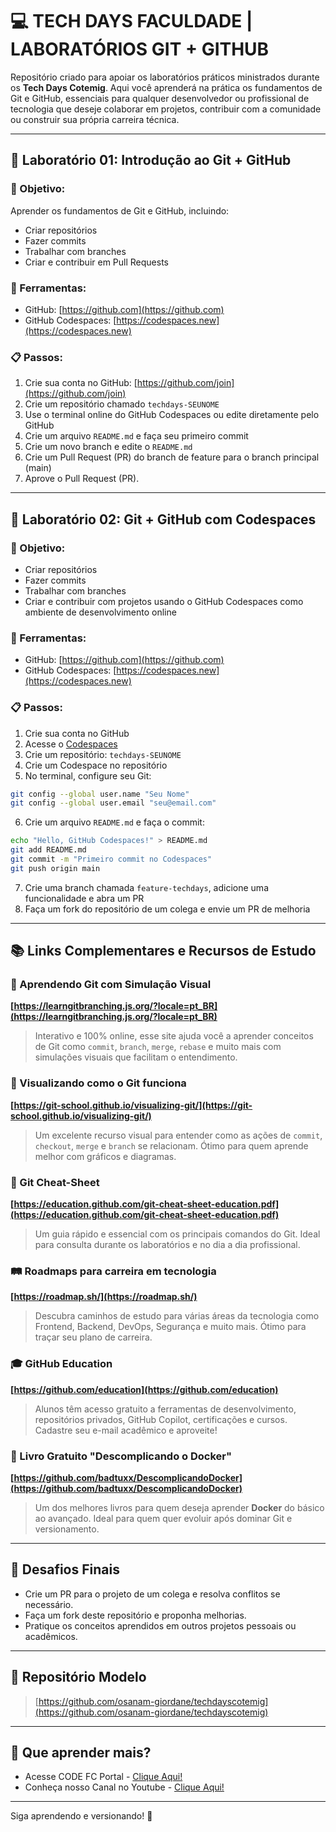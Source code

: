 
# 💻 TECH DAYS FACULDADE | LABORATÓRIOS GIT + GITHUB

Repositório criado para apoiar os laboratórios práticos ministrados durante os **Tech Days Cotemig**. Aqui você aprenderá na prática os fundamentos de Git e GitHub, essenciais para qualquer desenvolvedor ou profissional de tecnologia que deseje colaborar em projetos, contribuir com a comunidade ou construir sua própria carreira técnica.

---

## 📘 Laboratório 01: Introdução ao Git + GitHub

### 🎯 Objetivo:
Aprender os fundamentos de Git e GitHub, incluindo:
- Criar repositórios
- Fazer commits
- Trabalhar com branches
- Criar e contribuir em Pull Requests

### 🔧 Ferramentas:
- GitHub: [https://github.com](https://github.com)
- GitHub Codespaces: [https://codespaces.new](https://codespaces.new)

### 📋 Passos:
1. Crie sua conta no GitHub: [https://github.com/join](https://github.com/join)
2. Crie um repositório chamado `techdays-SEUNOME`
3. Use o terminal online do GitHub Codespaces ou edite diretamente pelo GitHub
4. Crie um arquivo `README.md` e faça seu primeiro commit
5. Crie um novo branch e edite o `README.md`
6. Crie um Pull Request (PR) do branch de feature para o branch principal (main)
7. Aprove o Pull Request (PR).

---

## 📘 Laboratório 02: Git + GitHub com Codespaces

### 🎯 Objetivo:
- Criar repositórios
- Fazer commits
- Trabalhar com branches
- Criar e contribuir com projetos usando o GitHub Codespaces como ambiente de desenvolvimento online

### 🔧 Ferramentas:
- GitHub: [https://github.com](https://github.com)
- GitHub Codespaces: [https://codespaces.new](https://codespaces.new)

### 📋 Passos:
1. Crie sua conta no GitHub
2. Acesse o [Codespaces](https://codespaces.new)
3. Crie um repositório: `techdays-SEUNOME`
4. Crie um Codespace no repositório
5. No terminal, configure seu Git:
```bash
git config --global user.name "Seu Nome"
git config --global user.email "seu@email.com"
```
6. Crie um arquivo `README.md` e faça o commit:
```bash
echo "Hello, GitHub Codespaces!" > README.md
git add README.md
git commit -m "Primeiro commit no Codespaces"
git push origin main
```
7. Crie uma branch chamada `feature-techdays`, adicione uma funcionalidade e abra um PR
8. Faça um fork do repositório de um colega e envie um PR de melhoria

---

## 📚 Links Complementares e Recursos de Estudo

### 🔀 Aprendendo Git com Simulação Visual  
**[https://learngitbranching.js.org/?locale=pt_BR](https://learngitbranching.js.org/?locale=pt_BR)**  
> Interativo e 100% online, esse site ajuda você a aprender conceitos de Git como `commit`, `branch`, `merge`, `rebase` e muito mais com simulações visuais que facilitam o entendimento.

### 👀 Visualizando como o Git funciona  
**[https://git-school.github.io/visualizing-git/](https://git-school.github.io/visualizing-git/)**  
> Um excelente recurso visual para entender como as ações de `commit`, `checkout`, `merge` e `branch` se relacionam. Ótimo para quem aprende melhor com gráficos e diagramas.

### 📄 Git Cheat-Sheet  
**[https://education.github.com/git-cheat-sheet-education.pdf](https://education.github.com/git-cheat-sheet-education.pdf)**  
> Um guia rápido e essencial com os principais comandos do Git. Ideal para consulta durante os laboratórios e no dia a dia profissional.

### 🛤️ Roadmaps para carreira em tecnologia  
**[https://roadmap.sh/](https://roadmap.sh/)**  
> Descubra caminhos de estudo para várias áreas da tecnologia como Frontend, Backend, DevOps, Segurança e muito mais. Ótimo para traçar seu plano de carreira.

### 🎓 GitHub Education  
**[https://github.com/education](https://github.com/education)**  
> Alunos têm acesso gratuito a ferramentas de desenvolvimento, repositórios privados, GitHub Copilot, certificações e cursos. Cadastre seu e-mail acadêmico e aproveite!

### 🐳 Livro Gratuito "Descomplicando o Docker"  
**[https://github.com/badtuxx/DescomplicandoDocker](https://github.com/badtuxx/DescomplicandoDocker)**  
> Um dos melhores livros para quem deseja aprender **Docker** do básico ao avançado. Ideal para quem quer evoluir após dominar Git e versionamento.

---

## 🧠 Desafios Finais

- Crie um PR para o projeto de um colega e resolva conflitos se necessário.
- Faça um fork deste repositório e proponha melhorias.
- Pratique os conceitos aprendidos em outros projetos pessoais ou acadêmicos.

---

## 🔗 Repositório Modelo
> [https://github.com/osanam-giordane/techdayscotemig](https://github.com/osanam-giordane/techdayscotemig)

---


## 🔗 Que aprender mais?
- Acesse CODE FC Portal - [Clique Aqui!](https://www.codefc.io/courses)
- Conheça nosso Canal no Youtube - [Clique Aqui!](https://youtube.com/@codefc)

---

Siga aprendendo e versionando! 🚀
